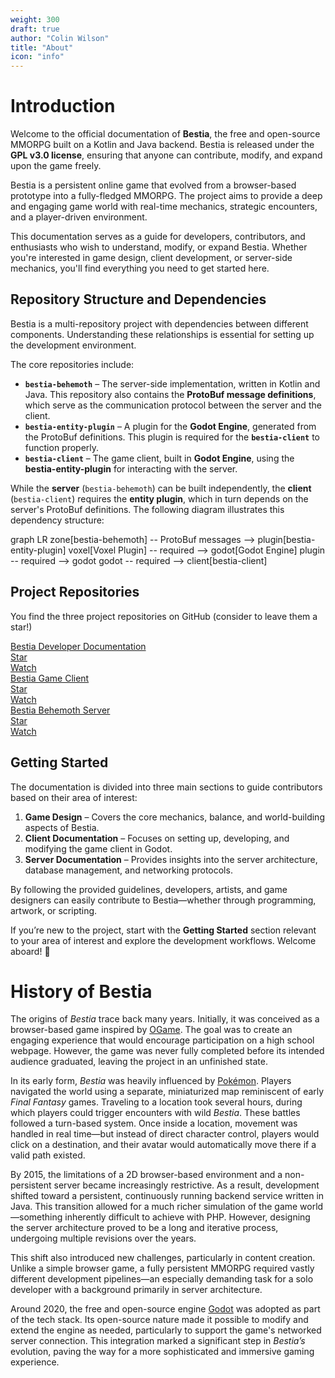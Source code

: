 ```yaml
---
weight: 300
draft: true
author: "Colin Wilson"
title: "About"
icon: "info"
---
```


# Introduction

Welcome to the official documentation of **Bestia**, the free and open-source MMORPG built on a Kotlin and Java backend. Bestia is released under the **GPL v3.0 license**, ensuring that anyone can contribute, modify, and expand upon the game freely.

Bestia is a persistent online game that evolved from a browser-based prototype into a fully-fledged MMORPG. The project aims to provide a deep and engaging game world with real-time mechanics, strategic encounters, and a player-driven environment.

This documentation serves as a guide for developers, contributors, and enthusiasts who wish to understand, modify, or expand Bestia. Whether you're interested in game design, client development, or server-side mechanics, you'll find everything you need to get started here.

## Repository Structure and Dependencies

Bestia is a multi-repository project with dependencies between different components. Understanding these relationships is essential for setting up the development environment.

The core repositories include:

- **`bestia-behemoth`** – The server-side implementation, written in Kotlin and Java. This repository also contains the **ProtoBuf message definitions**, which serve as the communication protocol between the server and the client.
- **`bestia-entity-plugin`** – A plugin for the **Godot Engine**, generated from the ProtoBuf definitions. This plugin is required for the **`bestia-client`** to function properly.
- **`bestia-client`** – The game client, built in **Godot Engine**, using the **bestia-entity-plugin** for interacting with the server.

While the **server** (`bestia-behemoth`) can be built independently, the **client** (`bestia-client`) requires the **entity plugin**, which in turn depends on the server's ProtoBuf definitions. The following diagram illustrates this dependency structure:

graph LR
  zone[bestia-behemoth] -- ProtoBuf messages --> plugin[bestia-entity-plugin]
  voxel[Voxel Plugin] -- required --> godot[Godot Engine]
  plugin -- required --> godot
  godot -- required --> client[bestia-client]


## Project Repositories

You find the three project repositories on GitHub (consider to leave them a star!)

<div class="table">
  <div class="row">
    <div class="cell">
      <a href="https://github.com/tfelix/bestia-docs">Bestia Developer Documentation</a>
    </div>
    <div class="cell">
      <a class="github-button" href="https://github.com/tfelix/bestia-docs" data-icon="octicon-star" data-size="large" data-show-count="true" aria-label="Star tfelix/bestia-docs on GitHub">Star</a>
    </div>
    <div class="cell">
      <a class="github-button" href="https://github.com/tfelix/bestia-client/subscription" data-icon="octicon-eye" data-size="large" data-show-count="true" aria-label="Watch tfelix/bestia-client on GitHub">Watch</a>
    </div>
  </div>
  <div class="row">
    <div class="cell">
      <a href="https://github.com/tfelix/bestia-client">Bestia Game Client</a>
    </div>
    <div class="cell">
      <a class="github-button" href="https://github.com/tfelix/bestia-client" data-icon="octicon-star" data-size="large" data-show-count="true" aria-label="Star tfelix/bestia-client on GitHub">Star</a>
    </div>
    <div class="cell">
      <a class="github-button" href="https://github.com/tfelix/bestia-client/subscription" data-icon="octicon-eye" data-size="large" data-show-count="true" aria-label="Watch tfelix/bestia-client on GitHub">Watch</a>
    </div>
  </div>
  <div class="row">
    <div class="cell"><a href="https://github.com/tfelix/bestia-behemoth">Bestia Behemoth Server</a></div>
    <div class="cell"><a class="github-button" href="https://github.com/tfelix/bestia-behemoth" data-icon="octicon-star" data-size="large" data-show-count="true" aria-label="Star tfelix/bestia-behemoth on GitHub">Star</a></div>
    <div class="cell"><a class="github-button" href="https://github.com/tfelix/bestia-behemoth/subscription" data-icon="octicon-eye" data-size="large" data-show-count="true" aria-label="Watch tfelix/bestia-behemoth on GitHub">Watch</a>
    </div>
  </div>
</div>

## Getting Started

The documentation is divided into three main sections to guide contributors based on their area of interest:

1. **Game Design** – Covers the core mechanics, balance, and world-building aspects of Bestia.
2. **Client Documentation** – Focuses on setting up, developing, and modifying the game client in Godot.
3. **Server Documentation** – Provides insights into the server architecture, database management, and networking protocols.

By following the provided guidelines, developers, artists, and game designers can easily contribute to Bestia—whether through programming, artwork, or scripting.

If you’re new to the project, start with the **Getting Started** section relevant to your area of interest and explore the development workflows. Welcome aboard! 🚀

<script async defer src="https://buttons.github.io/buttons.js"></script>

# History of Bestia

The origins of *Bestia* trace back many years. Initially, it was conceived as a browser-based game inspired by [OGame](https://ogame.de/). The goal was to create an engaging experience that would encourage participation on a high school webpage. However, the game was never fully completed before its intended audience graduated, leaving the project in an unfinished state.

In its early form, *Bestia* was heavily influenced by [Pokémon](https://en.wikipedia.org/wiki/Pok%C3%A9mon). Players navigated the world using a separate, miniaturized map reminiscent of early *Final Fantasy* games. Traveling to a location took several hours, during which players could trigger encounters with wild *Bestia*. These battles followed a turn-based system. Once inside a location, movement was handled in real time—but instead of direct character control, players would click on a destination, and their avatar would automatically move there if a valid path existed.

By 2015, the limitations of a 2D browser-based environment and a non-persistent server became increasingly restrictive. As a result, development shifted toward a persistent, continuously running backend service written in Java. This transition allowed for a much richer simulation of the game world—something inherently difficult to achieve with PHP. However, designing the server architecture proved to be a long and iterative process, undergoing multiple revisions over the years.

This shift also introduced new challenges, particularly in content creation. Unlike a simple browser game, a fully persistent MMORPG required vastly different development pipelines—an especially demanding task for a solo developer with a background primarily in server architecture.

Around 2020, the free and open-source engine [Godot](https://godotengine.org/) was adopted as part of the tech stack. Its open-source nature made it possible to modify and extend the engine as needed, particularly to support the game's networked server connection. This integration marked a significant step in *Bestia’s* evolution, paving the way for a more sophisticated and immersive gaming experience.
